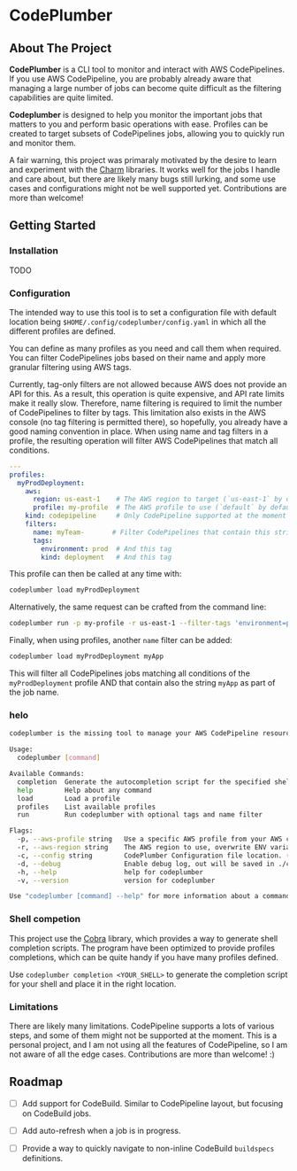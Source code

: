 # CodePlumber

## About The Project

**CodePlumber** is a CLI tool to monitor and interact with AWS CodePipelines.
If you use AWS CodePipeline, you are probably already aware that managing a large number of jobs can become quite difficult as the filtering capabilities are quite limited.

**Codeplumber** is designed to help you monitor the important jobs that matters to you and perform basic operations with ease.
Profiles can be created to target subsets of CodePipelines jobs, allowing you to quickly run and monitor them.

A fair warning, this project was primaraly motivated by the desire to learn and experiment with the [Charm](https://github.com/charmbracelet/) libraries. It works well for the jobs I handle and care about, but there are likely many bugs still lurking, and some use cases and configurations might not be well supported yet. Contributions are more than welcome!

## Getting Started

### Installation

TODO

### Configuration

The intended way to use this tool is to set a configuration file with default location being `$HOME/.config/codeplumber/config.yaml` in which all the different profiles are defined.

You can define as many profiles as you need and call them when required.
You can filter CodePipelines jobs based on their name and apply more granular filtering using AWS tags.

Currently, tag-only filters are not allowed because AWS does not provide an API for this. As a result, this operation is quite expensive, and API rate limits make it really slow. Therefore, name filtering is required to limit the number of CodePipelines to filter by tags.
This limitation also exists in the AWS console (no tag filtering is permitted there), so hopefully, you already have a good naming convention in place.
When using name and tag filters in a profile, the resulting operation will filter AWS CodePipelines that match all conditions.

```yaml
---
profiles:
  myProdDeployment:
    aws:
      region: us-east-1    # The AWS region to target (`us-east-1` by default)
      profile: my-profile  # The AWS profile to use (`default` by default)
    kind: codepipeline     # Only CodePipeline supported at the moment
    filters:
      name: myTeam-       # Filter CodePipelines that contain this string
      tags:
        environment: prod  # And this tag
        kind: deployment   # And this tag
```

This profile can then be called at any time with:

```bash
codeplumber load myProdDeployment
```

Alternatively, the same request can be crafted from the command line:

```bash
codeplumber run -p my-profile -r us-east-1 --filter-tags 'environment=prod,kind=deployment' myTeam-
```

Finally, when using profiles, another `name` filter can be added:

```bash
codeplumber load myProdDeployment myApp
```

This will filter all CodePipelines jobs matching all conditions of the `myProdDeployment` profile AND that contain also the string `myApp` as part of the job name.

### helo


```bash
codeplumber is the missing tool to manage your AWS CodePipeline resources.

Usage:
  codeplumber [command]

Available Commands:
  completion  Generate the autocompletion script for the specified shell
  help        Help about any command
  load        Load a profile
  profiles    List available profiles
  run         Run codeplumber with optional tags and name filter

Flags:
  -p, --aws-profile string   Use a specific AWS profile from your AWS credential file, overwrite ENV variable AWS_PROFILE.
  -r, --aws-region string    The AWS region to use, overwrite ENV variable AWS_REGION. (default "us-east-1")
  -c, --config string        CodePlumber Configuration file location. (default "$HOME/.config/codeplumber/config.yaml")
  -d, --debug                Enable debug log, out will be saved in ./codeplumber.log
  -h, --help                 help for codeplumber
  -v, --version              version for codeplumber

Use "codeplumber [command] --help" for more information about a command.
```

### Shell competion

This project use the [Cobra](https://github.com/spf13/cobra) library, which provides a way to generate shell completion scripts.
The program have been optimized to provide profiles completions, which can be quite handy if you have many profiles defined.

Use `codeplumber completion <YOUR_SHELL>` to generate the completion script for your shell and place it in the right location.


### Limitations

There are likely many limitations. CodePipeline supports a lots of various steps, and some of them might not be supported at the moment.
This is a personal project, and I am not using all the features of CodePipeline, so I am not aware of all the edge cases.
Contributions are more than welcome! :)

## Roadmap

- [ ] Add support for CodeBuild. Similar to CodePipeline layout, but focusing on CodeBuild jobs.
- [ ] Add auto-refresh when a job is in progress.
- [ ] Provide a way to quickly navigate to non-inline CodeBuild `buildspecs` definitions.

